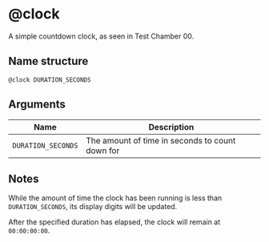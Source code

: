 # @clock

A simple countdown clock, as seen in Test Chamber 00.

## Name structure

```
@clock DURATION_SECONDS
```

## Arguments

| Name               | Description                                     |
| ------------------ | ----------------------------------------------- |
| `DURATION_SECONDS` | The amount of time in seconds to count down for |

## Notes

While the amount of time the clock has been running is less than
`DURATION_SECONDS`, its display digits will be updated.

After the specified duration has elapsed, the clock will remain at `00:00:00:00`.
